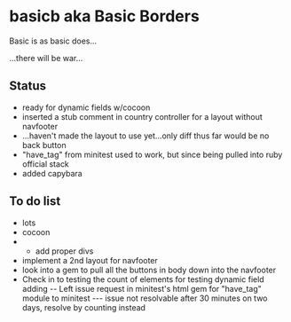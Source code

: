 # basicb aka Basic Borders
Basic is as basic does...

...there will be war...

## Status

- ready for dynamic fields w/cocoon
- inserted a stub comment in country controller for a layout without navfooter
- ...haven't made the layout to use yet...only diff thus far would be no back button
- "have_tag" from minitest used to work, but since being pulled into ruby official stack
- added capybara

## To do list

- lots
- cocoon
- - add proper divs
- implement a 2nd layout for navfooter
- look into a gem to pull all the buttons in body down into the navfooter
- Check in to testing the count of elements for testing dynamic field adding
-- Left issue request in minitest's html gem for "have_tag" module to minitest
--- issue not resolvable after 30 minutes on two days, resolve by counting instead
